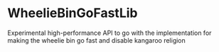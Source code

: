 # WheelieBinGoFastLib
Experimental high-performance API to go with the implementation for making the wheelie bin go fast and disable kangaroo religion
